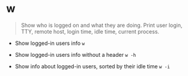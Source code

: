 # w
> Show who is logged on and what they are doing.
> Print user login, TTY, remote host, login time, idle time, current process.

- Show logged-in users info
`w`

- Show logged-in users info without a header
`w -h`

- Show info about logged-in users, sorted by their idle time
`w -i`
